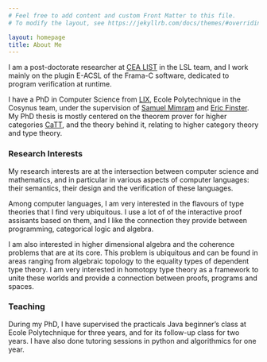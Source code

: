 ```yaml
---
# Feel free to add content and custom Front Matter to this file.
# To modify the layout, see https://jekyllrb.com/docs/themes/#overriding-theme-defaults

layout: homepage
title: About Me
---
```


I am a post-doctorate researcher at [CEA LIST](http://www-list.cea.fr/) in the LSL team, and I work mainly on the plugin E-ACSL of the Frama-C software, dedicated to program verification at runtime.

I have a PhD in Computer Science from [LIX](https://www.lix.polytechnique.fr), Ecole Polytechnique in the Cosynus team, under the supervision of [Samuel Mimram](http://www.lix.polytechnique.fr/Labo/Samuel.Mimram//) and [Eric Finster](http://ericfinster.github.io/). My PhD thesis is mostly centered on the theorem prover for higher categories [CaTT](https://thiben.github.io/catt/), and the theory behind it, relating to higher category theory and type theory.

### Research Interests
My research interests are at the intersection between computer science and mathematics, and in particular in various aspects of computer languages: their semantics, their design and the verification of these languages.

Among computer languages, I am very interested in the flavours of type theories that I find very ubiquitous. I use a lot of of the interactive proof assisants based on them, and I like the connection they provide between programming, categorical logic and algebra.

I am also interested in higher dimensional algebra and the coherence problems that are at its core. This problem is ubiquitous and can be found in areas ranging from algebraic topology to the equality types of dependent type theory. I am very interested in homotopy type theory as a framework to unite these worlds and provide a connection between proofs, programs and spaces.


### Teaching
During my PhD, I have supervised the practicals Java beginner’s class at Ecole
Polytechnique for three years, and for its follow-up class for two years. I have
also done tutoring sessions in python and algorithmics for one year.
